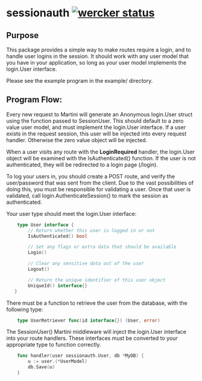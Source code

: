 # sessionauth [![wercker status](https://app.wercker.com/status/2ca96622162f80499f954e2c8a2e44a1 "wercker status")](https://app.wercker.com/project/bykey/2ca96622162f80499f954e2c8a2e44a1)

## Purpose

This package provides a simple way to make routes require a login, and to handle user logins in
the session. It should work with any user model that you have in your application, so long as
your user model implements the login.User interface.

Please see the example program in the example/ directory.

## Program Flow:

Every new request to Martini will generate an Anonymous login.User struct using the function passed
to SessionUser. This should default to a zero value user model, and must implement the login.User
interface. If a user exists in the request session, this user will be injected into every request 
handler. Otherwise the zero value object will be injected.

When a user visits any route with the **LoginRequired** handler, the login.User object will be
examined with the IsAuthenticated() function. If the user is not authenticated, they will be
redirected to a login page (/login).

To log your users in, you should create a POST route, and verify the user/password that was sent
from the client. Due to the vast possibilities of doing this, you must be responsible for
validating a user. Once that user is validated, call login.AuthenticateSession() to mark the
session as authenticated.

Your user type should meet the login.User interface:

```go
    type User interface {
        // Return whether this user is logged in or not
        IsAuthenticated() bool

        // Set any flags or extra data that should be available
        Login()

        // Clear any sensitive data out of the user
        Logout()

        // Return the unique identifier of this user object
        UniqueId() interface{}
   }
```

There must be a function to retrieve the user from the database, with the following type:

```go
    type UserRetriever func(id interface{}) (User, error)
```


The SessionUser() Martini middleware will inject the login.User interface
into your route handlers. These interfaces must be converted to your
appropriate type to function correctly.

```go
    func handler(user sessionauth.User, db *MyDB) {
        u := user.(*UserModel)
        db.Save(u)
    }
```
